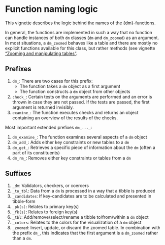 # Function naming logic

This vignette describes the logic behind the names of the
{dm}-functions.

In general, the functions are implemented in such a way that no function
can handle instances of both `dm` classes (`dm` and `dm_zoomed`) as an
argument. In most situations, a `dm_zoomed` behaves like a table and
there are mostly no explicit functions available for this class, but
rather methods (see vignette [“Zooming and manipulating
tables”](https://dm.cynkra.com/articles/tech-dm-zoom.html).

## Prefixes

1.  `dm_`: There are two cases for this prefix:
    - The function takes a `dm` object as a first argument
    - The function constructs a `dm` object from other objects
2.  `check_`: Certain tests on the arguments are performed and an error
    is thrown in case they are not passed. If the tests are passed, the
    first argument is returned invisibly.
3.  `examine_`: The function executes checks and returns an object
    containing an overview of the results of the checks.

Most important extended prefixes `dm_..._`:

1.  `dm_examine_`: The function examines several aspects of a `dm`
    object
2.  `dm_add_`: Adds either key constraints or new tables to a `dm`
3.  `dm_get_`: Retrieves a specific piece of information about the `dm`
    (often a part of its constituents)
4.  `dm_rm_`: Removes either key constraints or tables from a `dm`

## Suffixes

1.  `_dm`: Validators, checkers, or coercers
2.  `_to_tbl`: Data from a `dm` is processed in a way that a tibble is
    produced
3.  `_candidates`: If key-candidates are to be calculated and presented
    in tibble-form
4.  `_pk(s)`: Relates to primary key(s)
5.  `_fk(s)`: Relates to foreign key(s)
6.  `_tbl`: Add/remove/select/rename a tibble to/from/within a `dm`
    object
7.  `_colors`: Relates to the colors for the visualization of a `dm`
    object
8.  `_zoomed`: Insert, update, or discard the zoomed table. In
    combination with the prefix `dm_`, this indicates that the first
    argument is a `dm_zoomed` rather than a `dm`.
